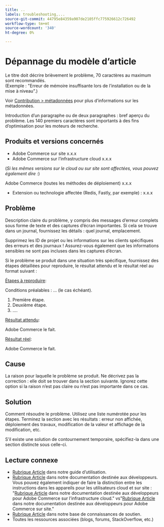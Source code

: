 ```yaml
---
title: ..
labels: troubleshooting,...
source-git-commit: 44795e84359a907de2105ffc775926612c726492
workflow-type: tm+mt
source-wordcount: '340'
ht-degree: 0%

---
```



# Dépannage du modèle d’article

Le titre doit décrire brièvement le problème, 70 caractères au maximum sont recommandés.<br/>
(Exemple : &quot;Erreur de mémoire insuffisante lors de l’installation ou de la mise à niveau&quot;.)

Voir [Contribution > métadonnées](../../CONTRIBUTING.md#metadata) pour plus d’informations sur les métadonnées.

Introduction d’un paragraphe ou de deux paragraphes : bref aperçu du problème. Les 140 premiers caractères sont importants à des fins d’optimisation pour les moteurs de recherche.

## Produits et versions concernés

* Adobe Commerce sur site x.x.x
* Adobe Commerce sur l’infrastructure cloud x.x.x

(*Si les mêmes versions sur le cloud ou sur site sont affectées, vous pouvez également dire :*)

Adobe Commerce (toutes les méthodes de déploiement) x.x.x

* Extension ou technologie affectée (Redis, Fastly, par exemple) : x.x.x

## Problème

Description claire du problème, y compris des messages d’erreur complets sous forme de texte et des captures d’écran importantes.
Si cela se trouve dans un journal, fournissez les détails : quel journal, emplacement.

Supprimez les ID de projet ou les informations sur les clients spécifiques des erreurs et des journaux ! Assurez-vous également que les informations sensibles ne sont pas incluses dans les captures d’écran.

Si le problème se produit dans une situation très spécifique, fournissez des étapes détaillées pour reproduire, le résultat attendu et le résultat réel au format suivant :

<u>Étapes à reproduire</u>:

Conditions préalables : ... (le cas échéant).

1. Première étape.
1. Deuxième étape.
1. ....

<u>Résultat attendu</u>:

Adobe Commerce le fait.

<u>Résultat réel</u>:

Adobe Commerce le fait.

## Cause

La raison pour laquelle le problème se produit. Ne décrivez pas la correction : elle doit se trouver dans la section suivante. Ignorez cette option si la raison n’est pas claire ou n’est pas importante dans ce cas.

## Solution

Comment résoudre le problème. Utilisez une liste numérotée pour les étapes.
Terminez la section avec les résultats : erreur non affichée, déploiement des travaux, modification de la valeur et affichage de la modification, etc.

S’il existe une solution de contournement temporaire, spécifiez-la dans une section distincte sous celle-ci.

## Lecture connexe

* [Rubrique Article](https://docs.magento.com/user-guide/) dans notre guide d’utilisation.
* [Rubrique Article](https://devdocs.magento.com) dans notre documentation destinée aux développeurs. Vous pouvez également indiquer de faire la distinction entre les instructions dans les appareils pour les utilisateurs cloud et sur site : &quot;[Rubrique Article](https://devdocs.magento.com) dans notre documentation destinée aux développeurs pour Adobe Commerce sur l’infrastructure cloud.&quot; vs&quot;[Rubrique Article](https://devdocs.magento.com) dans notre documentation destinée aux développeurs pour Adobe Commerce sur site.&quot;
* [Rubrique Article](https://support.magento.com/hc/en-us) dans notre base de connaissances de soutien.
* Toutes les ressources associées (blogs, forums, StackOverflow, etc.)
